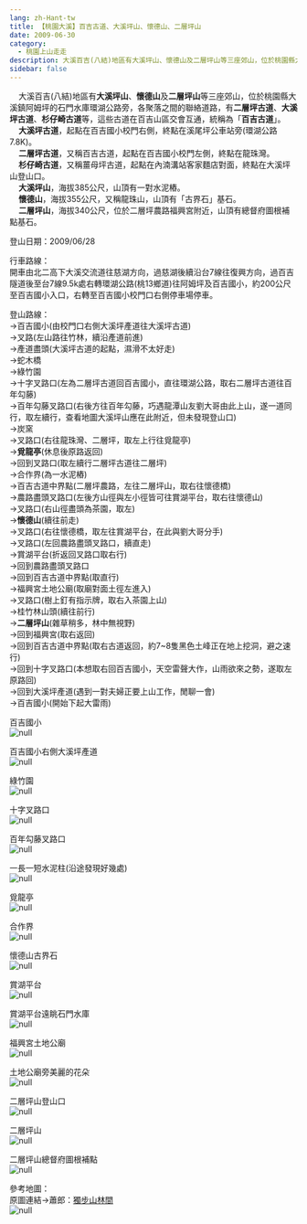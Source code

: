 ```yaml
---
lang: zh-Hant-tw
title: 【桃園大溪】百吉古道、大溪坪山、懷德山、二層坪山
date: 2009-06-30
category: 
  - 桃園上山走走
description: 大溪百吉(八結)地區有大溪坪山、懷德山及二層坪山等三座郊山，位於桃園縣大溪鎮阿姆坪的石門水庫環湖公路旁，各聚落之間的聯絡道路，有二層坪古道、大溪坪古道、杉仔崎古道等，這些古道在百吉山區交會互通，統稱為「百吉古道」。 大溪坪古道，起點在百吉國小校門右側，終點在溪尾坪公車站旁(環湖公路7.8K)。 二層坪古道，又稱百吉古道，起點在百吉國小校門左側，終點在龍珠灣。 杉仔崎古道，又稱薑母坪古道，起點在內湳溝站客家麵店對面，終點在大溪坪山登山口。 大溪坪山，海拔385公尺，山頂有一對水泥樁。 懷德山，海拔355公尺，又稱龍珠山，山頂有「古界石」基石。 二層坪山，海拔340公尺，位於二層坪農路福興宮附近，山頂有總督府圖根補點基石。
sidebar: false
---
```


    大溪百吉(八結)地區有**大溪坪山**、**懷德山**及**二層坪山**等三座郊山，位於桃園縣大溪鎮阿姆坪的石門水庫環湖公路旁，各聚落之間的聯絡道路，有**二層坪古道**、**大溪坪古道**、**杉仔崎古道**等，這些古道在百吉山區交會互通，統稱為「**百吉古道**」。  
    **大溪坪古道**，起點在百吉國小校門右側，終點在溪尾坪公車站旁(環湖公路7.8K)。  
    **二層坪古道**，又稱百吉古道，起點在百吉國小校門左側，終點在龍珠灣。  
    **杉仔崎古道**，又稱薑母坪古道，起點在內湳溝站客家麵店對面，終點在大溪坪山登山口。  
    **大溪坪山**，海拔385公尺，山頂有一對水泥樁。  
    **懷德山**，海拔355公尺，又稱龍珠山，山頂有「古界石」基石。  
    **二層坪山**，海拔340公尺，位於二層坪農路福興宮附近，山頂有總督府圖根補點基石。

登山日期：2009/06/28

行車路線：  
開車由北二高下大溪交流道往慈湖方向，過慈湖後續沿台7線往復興方向，過百吉隧道後至台7線9.5k處右轉環湖公路(桃13鄉道)往阿姆坪及百吉國小，約200公尺至百吉國小入口，右轉至百吉國小校門口右側停車場停車。

登山路線：  
→百吉國小(由校門口右側大溪坪產道往大溪坪古道)  
→叉路(左山路往竹林，續沿產道前進)  
→產道盡頭(大溪坪古道的起點，濕滑不太好走)  
→蛇木橋  
→綠竹園  
→十字叉路口(左為二層坪古道回百吉國小，直往環湖公路，取右二層坪古道往百年勾藤)  
→百年勾藤叉路口(右後方往百年勾藤，巧遇龍潭山友劉大哥由此上山，遂一道同行，取左續行，查看地圖大溪坪山應在此附近，但未發現登山口)  
→炭窯  
→叉路口(右往龍珠灣、二層坪，取左上行往覓龍亭)  
→**覓龍亭**(休息後原路返回)  
→回到叉路口(取左續行二層坪古道往二層坪)  
→合作界(為一水泥樁)  
→百吉古道中界點(二層坪農路，左往二層坪山，取右往懷德橋)  
→農路盡頭叉路口(左後方山徑與左小徑皆可往賞湖平台，取右往懷德山)  
→叉路口(右山徑盡頭為茶園，取左)  
→**懷德山**(續往前走)  
→叉路口(右往懷德橋，取左往賞湖平台，在此與劉大哥分手)  
→叉路口(左回農路盡頭叉路口，續直走)  
→賞湖平台(折返回叉路口取右行)  
→回到農路盡頭叉路口  
→回到百吉古道中界點(取直行)  
→福興宮土地公廟(取廟對面土徑左進入)  
→叉路口(樹上釘有指示牌，取右入茶園上山)  
→桂竹林山頭(續往前行)  
→**二層坪山**(雜草稍多，林中無視野)  
→回到福興宮(取右返回)  
→回到百吉古道中界點(取右古道返回，約7~8隻黑色土峰正在地上挖洞，避之速行)  
→回到十字叉路口(本想取右回百吉國小，天空雷聲大作，山雨欲來之勢，遂取左原路回)  
→回到大溪坪產道(遇到一對夫婦正要上山工作，閒聊一會)  
→百吉國小(開始下起大雷雨)

百吉國小  
![null](image/127314985_l.jpg)

百吉國小右側大溪坪產道  
![null](image/127314990_l.jpg)

綠竹園  
![null](image/127314995_l.jpg)

十字叉路口  
![null](image/127315001_l.jpg)

百年勾藤叉路口  
![null](image/127315045_l.jpg)

一長一短水泥柱(沿途發現好幾處)  
![null](image/127315069_l.jpg)

覓龍亭  
![null](image/127315125_l.jpg)

合作界  
![null](image/127315128_l.jpg)

懷德山古界石  
![null](image/127315135_l.jpg)

賞湖平台  
![null](image/127315212_l.jpg)

賞湖平台遠眺石門水庫  
![null](image/127315282_l.jpg)

福興宮土地公廟  
![null](image/127315290_l.jpg)

土地公廟旁美麗的花朵  
![null](image/127315325_l.jpg)

二層坪山登山口  
![null](image/127315334_l.jpg)

二層坪山  
![null](image/127315341_l.jpg)

二層坪山總督府圖根補點  
![null](image/127315467_l.jpg)

參考地圖：  
原圖連結→蕭郎：[獨步山林間](http://www.yougoipay.com/kenny/w590/index.htm)  
![null](image/127315650_l.jpg)